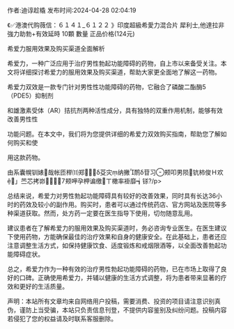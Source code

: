 <p>作者:迪谆趁橇 发布时间:2024-04-28 02:04:19</p>
<p>《✅港澳代购薇信：６１４１_６１２２ 》印度超級希愛力混合片 犀利士,他達拉非 強力助勃+有效延時 10顆 數量 正品价格(124元) </p>
									<p>希爱力服用效果及购买渠道全面解析</p><p></p><p>希爱力，一种广泛应用于治疗男性勃起功能障碍的药物，自上市以来备受关注。本文将详细探讨希爱力的服用效果及购买渠道，帮助大家更全面地了解这一药物。</p><p></p><p>希爱力双效是一款专门针对男性性功能障碍的药物，它融合了磷酸二酯酶5（PDE5）抑制剂</p><p></p><p>和雄激素受体（AR）拮抗剂两种活性成分，具有独特的双重作用机制，能够有效改善男性性</p><p></p><p>功能问题。在本文中，我们将为您提供详细的希爱力双效购买指南，帮助您了解如何购买和使</p><p></p><p>用这款药物。</p><p></p><p>由系囊幌钏婊哉帐匝榉⑾郑０δ芟灾纳撇鸸δ苷习颊叩男陨钪柿俊Ｈ欢」苎芯拷峁颊呷孕柙谝缴ㄒ橄率褂靡┪铩?/p><p></p><p>总结来说，希爱力对男性勃起功能障碍具有较好的改善效果，同时具有长达36小时的药效及较小的副作用。购买时，患者可以通过传统药店、官方网站及医院等多种渠道获取。然而，处方药一定要在医生指导下使用，切勿随意乱用。</p><p></p><p>建议患者在了解希爱力的服用效果及购买渠道时，务必咨询专业医生。在医生建议下使用药物，方能确保最佳的治疗效果和自身的健康安全。在此基础上，患者还应注意调整生活方式，如保持健康饮食、适度锻炼和戒烟限酒等，以全面改善勃起功能障碍症状。</p><p></p><p>总之，希爱力作为一种有效的治疗男性勃起功能障碍的药物，已在市场上取得了良好的口碑。正确使用希爱力，并辅以健康的生活方式调整，将为患者带来显著的疗效和更好的生活质量。</p>				声明：本站所有文章均来自网络用户投稿，需要消费、投资的项目请注意识别真伪，谨防上当受骗，本站只负责信息刊登，不提供内容鉴别及纠纷问题。投稿内容若侵犯了您的权益请及时联系客服删除。				
